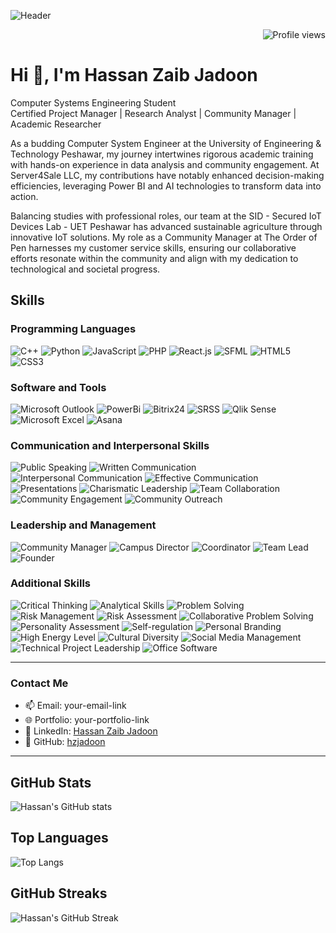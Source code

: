 ![Header](https://github.com/hzjadoon/hzjadoon/blob/main/DESIGN.png)
<!-- Profile Views Badge -->

<p align="right">
  <img src="https://komarev.com/ghpvc/?username=hzjadoon&label=Profile%20views&color=0e75b6&style=flat" alt="Profile views" />
</p>


# Hi 👋, I'm Hassan Zaib Jadoon
Computer Systems Engineering Student  
Certified Project Manager | Research Analyst | Community Manager | Academic Researcher  

As a budding Computer System Engineer at the University of Engineering & Technology Peshawar, my journey intertwines rigorous academic training with hands-on experience in data analysis and community engagement. At Server4Sale LLC, my contributions have notably enhanced decision-making efficiencies, leveraging Power BI and AI technologies to transform data into action.

Balancing studies with professional roles, our team at the SID - Secured IoT Devices Lab - UET Peshawar has advanced sustainable agriculture through innovative IoT solutions. My role as a Community Manager at The Order of Pen harnesses my customer service skills, ensuring our collaborative efforts resonate within the community and align with my dedication to technological and societal progress.


## Skills

### Programming Languages
![C++](https://img.shields.io/badge/C%2B%2B-00599C?style=for-the-badge&logo=c%2B%2B&logoColor=white)
![Python](https://img.shields.io/badge/Python-3776AB?style=for-the-badge&logo=python&logoColor=white)
![JavaScript](https://img.shields.io/badge/JavaScript-F7DF1E?style=for-the-badge&logo=javascript&logoColor=black)
![PHP](https://img.shields.io/badge/PHP-777BB4?style=for-the-badge&logo=php&logoColor=white)
![React.js](https://img.shields.io/badge/React-20232A?style=for-the-badge&logo=react&logoColor=61DAFB)
![SFML](https://img.shields.io/badge/SFML-00599C?style=for-the-badge&logo=SFML&logoColor=white)
![HTML5](https://img.shields.io/badge/HTML5-E34F26?style=for-the-badge&logo=html5&logoColor=white)
![CSS3](https://img.shields.io/badge/CSS3-1572B6?style=for-the-badge&logo=css3&logoColor=white)

### Software and Tools
![Microsoft Outlook](https://img.shields.io/badge/Microsoft%20Outlook-0078D4?style=for-the-badge&logo=microsoft-outlook&logoColor=white)
![PowerBi](https://img.shields.io/badge/PowerBI-F2C811?style=for-the-badge&logo=power-bi&logoColor=black)
![Bitrix24](https://img.shields.io/badge/Bitrix24-00AEEF?style=for-the-badge&logo=bitrix24&logoColor=white)
![SRSS](https://img.shields.io/badge/SRSS-00AEEF?style=for-the-badge&logo=data-visualization&logoColor=white)
![Qlik Sense](https://img.shields.io/badge/Qlik%20Sense-46A149?style=for-the-badge&logo=qlik&logoColor=white)
![Microsoft Excel](https://img.shields.io/badge/Microsoft%20Excel-217346?style=for-the-badge&logo=microsoft-excel&logoColor=white)
![Asana](https://img.shields.io/badge/Asana-273347?style=for-the-badge&logo=asana&logoColor=white)

### Communication and Interpersonal Skills
![Public Speaking](https://img.shields.io/badge/Public%20Speaking-FF6347?style=for-the-badge&logo=public-speaking&logoColor=white)
![Written Communication](https://img.shields.io/badge/Written%20Communication-4682B4?style=for-the-badge&logo=communication&logoColor=white)
![Interpersonal Communication](https://img.shields.io/badge/Interpersonal%20Communication-FFD700?style=for-the-badge&logo=communication&logoColor=black)
![Effective Communication](https://img.shields.io/badge/Effective%20Communication-32CD32?style=for-the-badge&logo=communication&logoColor=black)
![Presentations](https://img.shields.io/badge/Presentations-DC143C?style=for-the-badge&logo=presentations&logoColor=white)
![Charismatic Leadership](https://img.shields.io/badge/Charismatic%20Leadership-4B0082?style=for-the-badge&logo=leadership&logoColor=white)
![Team Collaboration](https://img.shields.io/badge/Team%20Collaboration-2E8B57?style=for-the-badge&logo=team-collaboration&logoColor=white)
![Community Engagement](https://img.shields.io/badge/Community%20Engagement-8A2BE2?style=for-the-badge&logo=community&logoColor=white)
![Community Outreach](https://img.shields.io/badge/Community%20Outreach-FF4500?style=for-the-badge&logo=community-outreach&logoColor=white)

### Leadership and Management
![Community Manager](https://img.shields.io/badge/Community%20Manager-FFA500?style=for-the-badge&logo=community-manager&logoColor=black)
![Campus Director](https://img.shields.io/badge/Campus%20Director-20B2AA?style=for-the-badge&logo=campus&logoColor=white)
![Coordinator](https://img.shields.io/badge/Coordinator-FF1493?style=for-the-badge&logo=coordinator&logoColor=white)
![Team Lead](https://img.shields.io/badge/Team%20Lead-00BFFF?style=for-the-badge&logo=team-lead&logoColor=white)
![Founder](https://img.shields.io/badge/Founder-FF6347?style=for-the-badge&logo=founder&logoColor=white)

### Additional Skills
![Critical Thinking](https://img.shields.io/badge/Critical%20Thinking-483D8B?style=for-the-badge&logo=thinking&logoColor=white)
![Analytical Skills](https://img.shields.io/badge/Analytical%20Skills-8B0000?style=for-the-badge&logo=analytics&logoColor=white)
![Problem Solving](https://img.shields.io/badge/Problem%20Solving-FFD700?style=for-the-badge&logo=problem-solving&logoColor=black)
![Risk Management](https://img.shields.io/badge/Risk%20Management-4B0082?style=for-the-badge&logo=risk-management&logoColor=white)
![Risk Assessment](https://img.shields.io/badge/Risk%20Assessment-20B2AA?style=for-the-badge&logo=risk&logoColor=white)
![Collaborative Problem Solving](https://img.shields.io/badge/Collaborative%20Problem%20Solving-32CD32?style=for-the-badge&logo=problem-solving&logoColor=black)
![Personality Assessment](https://img.shields.io/badge/Personality%20Assessment-FF4500?style=for-the-badge&logo=assessment&logoColor=white)
![Self-regulation](https://img.shields.io/badge/Self-regulation-8A2BE2?style=for-the-badge&logo=self-regulation&logoColor=white)
![Personal Branding](https://img.shields.io/badge/Personal%20Branding-DC143C?style=for-the-badge&logo=branding&logoColor=white)
![High Energy Level](https://img.shields.io/badge/High%20Energy%20Level-FF6347?style=for-the-badge&logo=energy&logoColor=white)
![Cultural Diversity](https://img.shields.io/badge/Cultural%20Diversity-4682B4?style=for-the-badge&logo=cultural-diversity&logoColor=white)
![Social Media Management](https://img.shields.io/badge/Social%20Media%20Management-00BFFF?style=for-the-badge&logo=social-media&logoColor=white)
![Technical Project Leadership](https://img.shields.io/badge/Technical%20Project%20Leadership-DC143C?style=for-the-badge&logo=leadership&logoColor=white)
![Office Software](https://img.shields.io/badge/Office%20Software-4B0082?style=for-the-badge&logo=office-software&logoColor=white)

---

### Contact Me
- 📫 Email: your-email-link
- 🌐 Portfolio: your-portfolio-link
- 💼 LinkedIn: [Hassan Zaib Jadoon](https://www.linkedin.com/in/hassanzaibjadoon)
- 🔗 GitHub: [hzjadoon](https://github.com/hzjadoon)

---

## GitHub Stats
![Hassan's GitHub stats](https://github-readme-stats.vercel.app/api?username=hzjadoon&show_icons=true&theme=radical)
## Top Languages
![Top Langs](https://github-readme-stats.vercel.app/api/top-langs/?username=hzjadoon&layout=compact&theme=radical)
## GitHub Streaks
![Hassan's GitHub Streak](https://github-readme-streak-stats.herokuapp.com/?user=hzjadoon&theme=radical)


